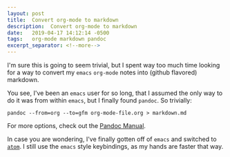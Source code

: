 ```yaml
---
layout: post
title:  Convert org-mode to markdown
description:  Convert org-mode to markdown
date:   2019-04-17 14:12:14 -0500
tags:   org-mode markdown pandoc
excerpt_separator: <!--more-->
---
```


I'm sure this is going to seem trivial, but I spent way too much time looking for a way to convert my `emacs` `org-mode` notes into (github flavored) markdown.
<!--more-->
You see, I've been an `emacs` user for so long, that I assumed the only way to do it was from within `emacs`, but I finally found `pandoc`. So trivially:

    pandoc --from=org --to=gfm org-mode-file.org > markdown.md

For more options, check out the [Pandoc Manual](https://pandoc.org/MANUAL.html).

In case you are wondering, I've finally gotten off of `emacs` and switched to [`atom`](https://atom.io/).  I still use the `emacs` style keybindings, as my hands are faster that way.
